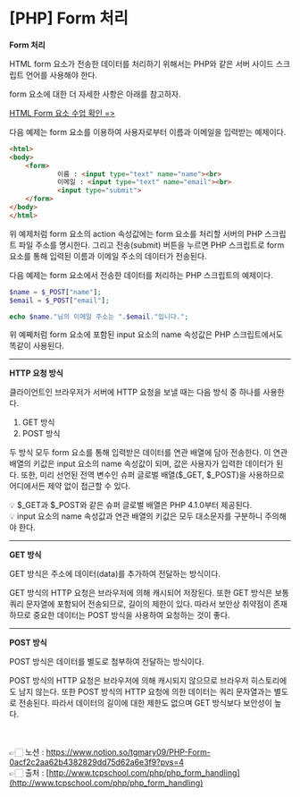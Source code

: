 # [PHP] Form 처리

**Form 처리**

HTML form 요소가 전송한 데이터를 처리하기 위해서는 PHP와 같은 서버 사이드 스크립트 언어를 사용해야 한다.

form 요소에 대한 더 자세한 사항은 아래를 참고하자.

[HTML Form 요소 수업 확인 =>](http://www.tcpschool.com/html/html_input_forms)

다음 예제는 form 요소를 이용하여 사용자로부터 이름과 이메일을 입력받는 예제이다.

```html
<html>
<body>
	<form>
			이름 : <input type="text" name="name"><br>
			이메일 : <input type="text" name="email"><br>
			<input type="submit">
	</form>
</body>
</html>
```

위 예제처럼 form 요소의 action 속성값에는 form 요소를 처리할 서버의 PHP 스크립트 파일 주소를 명시한다.
그리고 전송(submit) 버튼을 누르면 PHP 스크립트로 form 요소를 통해 입력된 이름과 이메일 주소의 데이터가 전송된다.

다음 예제는 form 요소에서 전송한 데이터를 처리하는 PHP 스크립트의 예제이다.

```php
$name = $_POST["name"];
$email = $_POST["email"];

echo $name."님의 이메일 주소는 ".$email."입니다.";
```

위 예쩨처럼 form 요소에 포함된 input 요소의 name 속성값은 PHP 스크립트에서도 똑같이 사용된다.

---

**HTTP 요청 방식**

클라이언트인 브라우저가 서버에 HTTP 요청을 보낼 때는 다음 방식 중 하나를 사용한다.

1. GET 방식
2. POST 방식

두 방식 모두 form 요소를 통해 입력받은 데이터를 연관 배열에 담아 전송한다.
이 연관 배열의 키값은 input 요소의 name 속성값이 되며, 값은 사용자가 입력한 데이터가 된다. 
또한, 미리 선언된 전역 변수인 슈퍼 글로벌 배열($_GET, $_POST)을 사용하므로 어디에서든 제약 
없이 접근할 수 있다.

<aside>
💡 $_GET과 $_POST와 같은 슈퍼 글로벌 배열은 PHP 4.1.0부터 제공된다.

</aside>

<aside>
💡 input 요소의 name 속성값과 연관 배열의 키값은 모두 대소문자를 구분하니 주의해야 한다.

</aside>

---

**GET 방식**

GET 방식은 주소에 데이터(data)를 추가하여 전달하는 방식이다.

GET 방식의 HTTP 요청은 브라우저에 의해 캐시되어 저장된다.
또한 GET 방식은 보통 쿼리 문자열에 포함되어 전송되므로, 길이의 제한이 있다. 
따라서 보안상 취약점이 존재하므로 중요한 데이터는 POST 방식을 사용하여 요청하는 것이 좋다.

---

**POST 방식**

POST 방식은 데이터를 별도로 첨부하여 전달하는 방식이다.

POST 방식의 HTTP 요청은 브라우저에 의해 캐시되지 않으므로 브라우저 히스토리에도 남지 않는다.
또한 POST 방식의 HTTP 요청에 의한 데이터는 쿼리 문자열과는 별도로 전송된다. 
따라서 데이터의 길이에 대한 제한도 없으며 GET 방식보다 보안성이 높다.

<br><br>
👉🏻 노션 : https://www.notion.so/tgmary09/PHP-Form-0acf2c2aa62b4382829dd75d62a6e3f9?pvs=4
<br>
👉🏻 출처 : [http://www.tcpschool.com/php/php_form_handling](http://www.tcpschool.com/php/php_form_handling)
